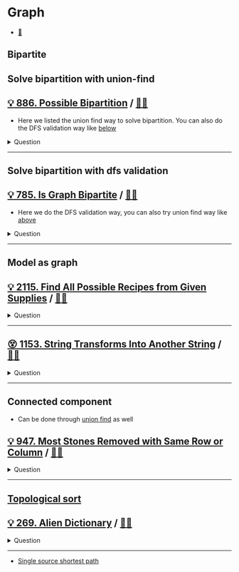 # Graph

- [:notebook:](../../_notes/graph.md)

## Bipartite

## Solve bipartition with union-find

## [:bulb: 886. Possible Bipartition](https://leetcode.com/problems/is-graph-bipartite/) / [:man_technologist:](possible_bipartite.h)

- Here we listed the union find way to solve bipartition. You can also do the DFS validation way like [below](#bulb-785-is-graph-bipartite--man_technologist)

<details><summary markdown="span">Question</summary>

```markdown
We want to split a group of n people (labeled from 1 to n)
into two groups of any size.

Each person may dislike some other people, and they should not go into the same group.

Given the integer n and the array dislikes where dislikes[i] = [ai, bi]
indicates that the person labeled ai does not like the person labeled bi

return true if it is possible to split everyone into two groups in this way.
```

</details>

------------------------------------------------------------------------------

## Solve bipartition with dfs validation

## [:bulb: 785. Is Graph Bipartite](https://leetcode.com/problems/is-graph-bipartite/) / [:man_technologist:](is_graph_bipartite.h)

- Here we do the DFS validation way, you can also try union find way like [above](#bulb-886-possible-bipartition--man_technologist)

<details><summary markdown="span">Question</summary>

```markdown
There is an undirected graph with n nodes
- where each node is numbered between 0 and n - 1.

You are given a 2D adjacent array graph,
- where graph[u] is an array of nodes that node u is adjacent to.

The graph has the following properties:
- There are no self-edges (graph[u] does not contain u).
- There are no parallel edges (graph[u] does not contain duplicate values).
- If v is in graph[u], then u is in graph[v] (the graph is undirected).

The graph may not be connected,
- meaning there may be two nodes u and v such that there is no path between them.

A graph is **bipartite** if
- the nodes can be partitioned into two independent sets A and B
- such that every edge in the graph connects a node in set A and a node in set B.

- Return true if and only if it is bipartite.
```

</details>

------------------------------------------------------------------------------

## Model as graph

## [:bulb: 2115. Find All Possible Recipes from Given Supplies](https://leetcode.com/problems/find-all-possible-recipes-from-given-supplies/) / [:man_technologist:](find_all_possible_recipes.h)

<details><summary markdown="span">Question</summary>

```markdown
You have information about n different recipes.
You are given a string array recipes and a 2D string array ingredients.
The ith recipe has the name recipes[i], and you can create it if you have all
the needed ingredients from ingredients[i].

Ingredients to a recipe may need to be created from other recipes, i.e.,
ingredients[i] may contain a string that is in recipes.

You are also given a string array supplies containing all the ingredients that
you initially have, and you have an infinite supply of all of them.

Return a list of all the recipes that you can create.
You may return the answer in any order.

Note that two recipes may contain each other in their ingredients.

Input:
- recipes = ["bread","sandwich"]
- ingredients = [["yeast","flour"],["bread","meat"]]
- supplies = ["yeast","flour","meat"]
Output: ["bread","sandwich"]

Explanation:
We can create "bread" since we have the ingredients "yeast" and "flour".
We can create "sandwich" since we have the ingredient "meat" and can create the ingredient "bread".
```

</details>

------------------------------------------------------------------------------

## [:dizzy_face: 1153. String Transforms Into Another String](https://leetcode.com/problems/string-transforms-into-another-string/) / [:man_technologist:](string_to_another_string.h)

<details><summary markdown="span">Question</summary>

```markdown
Given two strings str1 and str2 of the same length, determine whether you can
transform str1 into str2 by doing zero or more conversions.

In one conversion you can convert **all occurrences** of one character in str1
to any other lowercase English character.

Return true if and only if you can transform str1 into str2.

Input: str1 = "aabcc", str2 = "ccdee"
Output: true
Explanation: Convert 'c' to 'e' then 'b' to 'd' then 'a' to 'c'.
Note that the order of conversions matter. Example, if you convert a to c first,
str1 will becomes ccbcc, so eventually when you do c-> conversion, it would have
gives eebee, and str1 will never equal to str2.
```

</details>

------------------------------------------------------------------------------

## Connected component

- Can be done through [union find](../union_find/most_stones_removed_with_same_row_or_col_uf.h) as well

## [:bulb: 947. Most Stones Removed with Same Row or Column](https://leetcode.com/problems/most-stones-removed-with-same-row-or-column/) / [:man_technologist:](most_stones_removed_with_same_row_or_col.h)

<details><summary markdown="span">Question</summary>

```markdown
On a 2D plane, we place n stones at some integer coordinate points.

Each coordinate point may have at most one stone.

A stone can be removed if it shares either the same row or the same column as
another stone that has not been removed.

Given an array stones of length n where stones[i] = [xi, yi] represents the
location of the ith stone, return the largest possible number of stones that can
be removed.

Input: stones = [[0,0],[0,1],[1,0],[1,2],[2,1],[2,2]]
Output: 5
Explanation: One way to remove 5 stones is as follows:
1. Remove stone [2,2] because it shares the same row as [2,1].
2. Remove stone [2,1] because it shares the same column as [0,1].
3. Remove stone [1,2] because it shares the same row as [1,0].
4. Remove stone [1,0] because it shares the same column as [0,0].
5. Remove stone [0,1] because it shares the same row as [0,0].
Stone [0,0] cannot be removed since it does not share a row/column with another stone still on the plane.
```

</details>

------------------------------------------------------------------------------

## [Topological sort](../../_notes/graph.md#topological-sort)

## [:bulb: 269. Alien Dictionary](https://leetcode.com/problems/alien-dictionary/) / [:man_technologist:](alien_dictionary.h)

<details><summary markdown="span">Question</summary>

```markdown
There is a new alien language that uses the English alphabet.
However, the order among the letters is unknown to you.

You are given a list of strings words from the alien language's dictionary,
where the strings in words are sorted lexicographically by the rules of this new language.

Return a string of the unique letters in the new alien language sorted in lexicographically increasing order by the new language's rules.

If there is no solution, return "".
If there are multiple solutions, return any of them.

Input: words = ["wrt","wrf","er","ett","rftt"]
Output: "wertf"

Input: words = ["z","x","z"]
Output: ""

Input: words = ["abc","ab"]
Output: ""
```

</details>

------------------------------------------------------------------------------

- [Single source shortest path](graph_sssp/README.md)